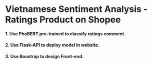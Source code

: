 # Vietnamese Sentiment Analysis - Ratings Product on Shopee

#### 1. Use PhoBERT pre-trained to classify ratings comment.
#### 2. Use Flask-API to deploy model in website.
#### 3. Use Boostrap to design Front-end.

